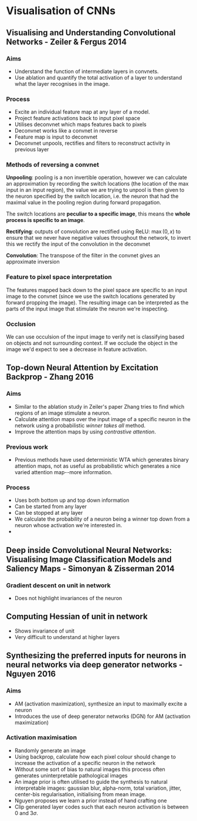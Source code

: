 # Visualisation of CNNs

## Visualising and Understanding Convolutional Networks - Zeiler & Fergus 2014
### Aims
* Understand the function of intermediate layers in convnets.
* Use ablation and quantify the total activation of a layer to
  understand what the layer recognises in the image.

### Process

* Excite an individual feature map at any layer of a model.
* Project feature activations back to input pixel space
* Utilises deconvnet which maps features back to pixels
* Deconvnet works like a convnet in reverse
* Feature map is input to deconvnet
* Deconvnet unpools, rectifies and filters to reconstruct activity in
  previous layer

### Methods of reversing a convnet

**Unpooling**: pooling is a non invertible operation, however we can
calculate an approximation by recording the switch locations (the
location of the max input in an input region), the value we are trying
to unpool is then given to the neuron specified by the switch location,
i.e. the neuron that had the maximal value in the pooling region during
forward propagation.

The switch locations are **peculiar to a specific image**, this means
the **whole process is specific to an image**.

**Rectifying**: outputs of convolution are rectified using ReLU:
$\max(0, x)$ to ensure that we never have negative values throughout the
network, to invert this we rectify the input of the convolution in the
deconvnet

**Convolution**: The transpose of the filter in the convnet gives an
approximate inversion

### Feature to pixel space interpretation
The features mapped back down to the pixel space are specific to an
input image to the convnet (since we use the switch locations generated
by forward propping the image). The resulting image can be interpreted
as the parts of the input image that stimulate the neuron we're
inspecting.

### Occlusion
We can use occulsion of the input image to verify net is classifying
based on objects and not surrounding context. If we occlude the object
in the image we'd expect to see a decrease in feature activation.


## Top-down Neural Attention by Excitation Backprop - Zhang 2016
### Aims
* Similar to the ablation study in Zeiler's paper Zhang tries to find
  which regions of an image stimulate a neuron.
* Calculate attention maps over the input image of a specific neuron in
  the network using a probabilistic *winner takes all* method.
* Improve the attention maps by using *contrastive attention*.

### Previous work
* Previous methods have used deterministic WTA which generates binary
  attention maps, not as useful as probabilistic which generates a nice
  varied attention map--more information.

### Process
* Uses both bottom up and top down information
* Can be started from any layer
* Can be stopped at any layer
* We calculate the probability of a neuron being a winner top down from
  a neuron whose activation we're interested in.
* 

## Deep inside Convolutional Neural Networks: Visualising Image Classification  Models and Saliency Maps - Simonyan & Zisserman 2014
### Gradient descent on unit in network
* Does not highlight invariances of the neuron


## Computing Hessian of unit in network
* Shows invariance of unit
* Very difficult to understand at higher layers

## Synthesizing the preferred inputs for neurons in neural networks via deep generator networks - Nguyen 2016
### Aims
* AM (activation maximization), synthesize an input to maximally excite
  a neuron
* Introduces the use of deep generator networks (DGN) for AM (activation
  maximization)

### Activation maximisation
* Randomly generate an image
* Using backprop, calculate how each pixel colour should change to
  increase the activation of a specific neuron in the network
* Without some sort of bias to natural images this process often
  generates uninterpretable pathological images
* An image prior is often utilised to guide the synthesis to natural
  interpretable images: gaussian blur, alpha-norm, total variation,
  jitter, center-bis regularisation, initialising from mean image.
* Nguyen proposes we learn a prior instead of hand crafting one
* Clip generated layer codes such that each neuron activation is between
  0 and $3\sigma$.
